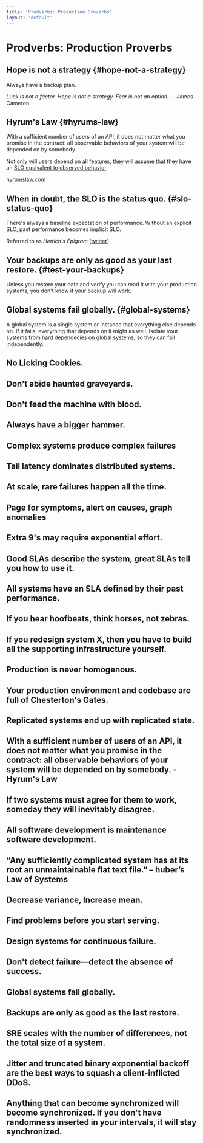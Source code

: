 ```yaml
---
title: 'Prodverbs: Production Proverbs'
layout: 'default'
---
```


# Prodverbs: Production Proverbs

## Hope is not a strategy {#hope-not-a-strategy}

Always have a backup plan.

_Luck is not a factor. Hope is not a strategy. Fear is not an option._ -- James Cameron


## Hyrum's Law {#hyrums-law}

With a sufficient number of users of an API, it does not matter what you promise in the contract: all observable behaviors of your system will be depended on by somebody.

Not only will users depend on all features, they will assume that they have an [SLO equivalent to observed behavior](#slo-status-quo).

[hyrumslaw.com](https://www.hyrumslaw.com/)



## When in doubt, the SLO is the status quo. {#slo-status-quo}

There's always a baseline expectation of performance. Without an explicit SLO, past performance becomes implicit SLO.

Referred to as _Hettich's Epigram_ ([twitter](https://twitter.com/jjjtttrrr/status/1446144136730447872))



## Your backups are only as good as your last restore. {#test-your-backups}

Unless you restore your data and verify you can read it with your production systems, you don't know if your backup will work.


## Global systems fail globally. {#global-systems}

A global system is a single system or instance that everything else depends on.
If it fails, everything that depends on it might as well.
Isolate your systems from hard dependecies on global systems, so they can fail independently.


## No Licking Cookies.

## Don't abide haunted graveyards.

## Don't feed the machine with blood.

## Always have a bigger hammer.

## Complex systems produce complex failures

## Tail latency dominates distributed systems.

## At scale, rare failures happen all the time.

## Page for symptoms, alert on causes, graph anomalies

## Extra 9's may require exponential effort.

## Good SLAs describe the system, great SLAs tell you how to use it.

## All systems have an SLA defined by their past performance.

## If you hear hoofbeats, think horses, not zebras.

## If you redesign system X, then you have to build all the supporting infrastructure yourself.

## Production is never homogenous.

## Your production environment and codebase are full of Chesterton's Gates.

## Replicated systems end up with replicated state.

## With a sufficient number of users of an API, it does not matter what you promise in the contract: all observable behaviors of your system will be depended on by somebody. - Hyrum's Law

## If two systems must agree for them to work, someday they will inevitably disagree.

## All software development is maintenance software development.

## “Any sufficiently complicated system has at its root an unmaintainable flat text file.” – huber’s Law of Systems

## Decrease variance, Increase mean.

## Find problems before you start serving.

## Design systems for continuous failure.

## Don't detect failure—detect the absence of success.

## Global systems fail globally.

## Backups are only as good as the last restore.

## SRE scales with the number of differences, not the total size of a system.

## Jitter and truncated binary exponential backoff are the best ways to squash a client-inflicted DDoS.

## Anything that can become synchronized will become synchronized. If you don't have randomness inserted in your intervals, it will stay synchronized.

